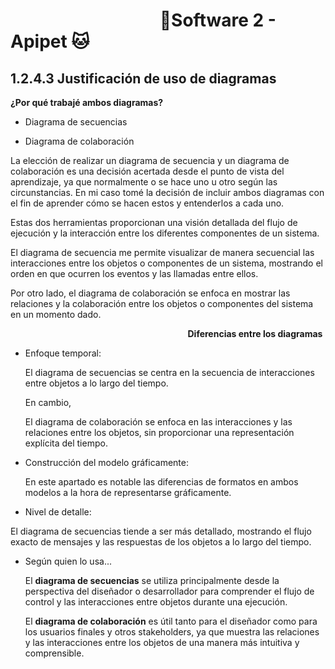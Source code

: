#  &nbsp;&nbsp;&nbsp;&nbsp;&nbsp;&nbsp;&nbsp;&nbsp;&nbsp;&nbsp;&nbsp;&nbsp;&nbsp;&nbsp;&nbsp;&nbsp;&nbsp;&nbsp;&nbsp;&nbsp;&nbsp;&nbsp;&nbsp;&nbsp;&nbsp;&nbsp;&nbsp;&nbsp;&nbsp;&nbsp;&nbsp;&nbsp;&nbsp;&nbsp;&nbsp;&nbsp;🐶Software 2 - Apipet 🐱  #

## 1.2.4.3 Justificación de uso de diagramas

**¿Por qué trabajé ambos diagramas?**

- Diagrama de secuencias

- Diagrama de colaboración

La elección de realizar un diagrama de secuencia y un diagrama de colaboración es una decisión acertada desde el punto de vista del aprendizaje, ya que normalmente o se hace uno u otro según las circunstancias. En mi caso tomé la decisión de incluir ambos diagramas con el fin de aprender cómo se hacen estos y entenderlos a cada uno.

Estas dos herramientas proporcionan una visión detallada del flujo de ejecución y la interacción entre los diferentes componentes de un sistema.

El diagrama de secuencia me permite visualizar de manera secuencial las interacciones entre los objetos o componentes de un sistema, mostrando el orden en que ocurren los eventos y las llamadas entre ellos.

Por otro lado, el diagrama de colaboración se enfoca en mostrar las relaciones y la colaboración entre los objetos o componentes del sistema en un momento dado.

&nbsp;&nbsp;&nbsp;&nbsp;&nbsp;&nbsp;&nbsp;&nbsp;&nbsp;&nbsp;&nbsp;&nbsp;&nbsp;&nbsp;&nbsp;&nbsp;&nbsp;&nbsp;&nbsp;&nbsp;&nbsp;&nbsp;&nbsp;&nbsp;&nbsp;&nbsp;&nbsp;&nbsp;&nbsp;&nbsp;&nbsp;&nbsp;&nbsp;&nbsp;&nbsp;&nbsp;&nbsp;&nbsp;&nbsp;&nbsp;&nbsp;&nbsp;&nbsp;&nbsp;&nbsp;&nbsp;&nbsp;&nbsp;&nbsp;&nbsp;&nbsp;&nbsp;&nbsp;&nbsp;&nbsp;&nbsp;&nbsp;&nbsp;&nbsp;&nbsp;&nbsp;&nbsp;&nbsp;&nbsp;&nbsp;&nbsp;&nbsp;&nbsp;&nbsp;&nbsp;&nbsp;&nbsp;**Diferencias entre los diagramas**


- Enfoque temporal:

    El diagrama de secuencias se centra en la secuencia de interacciones entre objetos a lo largo del tiempo.

    En cambio,

    El diagrama de colaboración se enfoca en las interacciones y las relaciones entre los objetos, sin proporcionar una representación explícita del tiempo.

- Construcción del modelo gráficamente: 

    En este apartado es notable las diferencias de formatos en ambos modelos a la hora de representarse gráficamente.

- Nivel de detalle:

El diagrama de secuencias tiende a ser más detallado, mostrando el flujo exacto de mensajes y las respuestas de los objetos a lo largo del tiempo.

- Según quien lo usa...

    El **diagrama de secuencias** se utiliza principalmente desde la perspectiva del diseñador o desarrollador para comprender el flujo de control y las interacciones entre objetos durante una ejecución.

    El **diagrama de colaboración** es útil tanto para el diseñador como para los usuarios finales y otros stakeholders, ya que muestra las relaciones y las interacciones entre los objetos de una manera más intuitiva y comprensible.